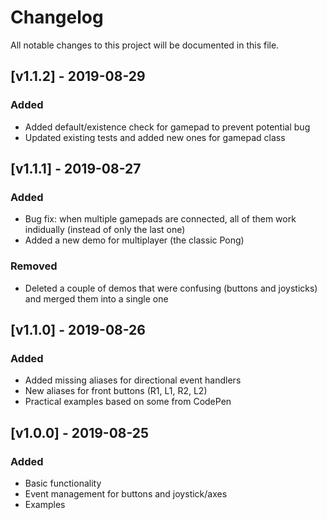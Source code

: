 # Changelog

All notable changes to this project will be documented in this file.

## [v1.1.2] - 2019-08-29

### Added

- Added default/existence check for gamepad to prevent potential bug
- Updated existing tests and added new ones for gamepad class

## [v1.1.1] - 2019-08-27

### Added

- Bug fix: when multiple gamepads are connected, all of them work indidually (instead of only the last one)
- Added a new demo for multiplayer (the classic Pong)

### Removed

- Deleted a couple of demos that were confusing (buttons and joysticks) and merged them into a single one

## [v1.1.0] - 2019-08-26

### Added

- Added missing aliases for directional event handlers
- New aliases for front buttons (R1, L1, R2, L2)
- Practical examples based on some from CodePen

## [v1.0.0] - 2019-08-25

### Added

- Basic functionality
- Event management for buttons and joystick/axes
- Examples
